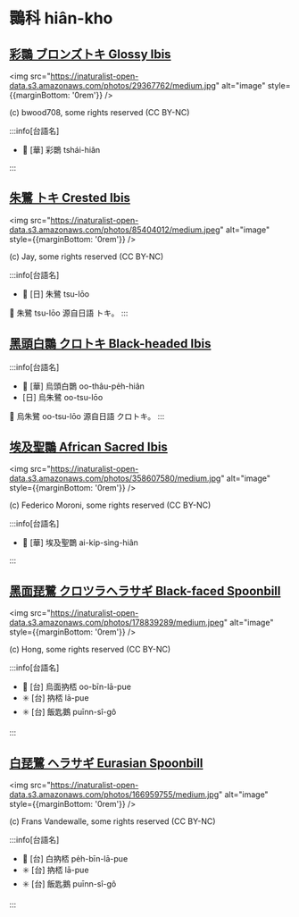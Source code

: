 # 䴉科 hiân-kho

## [彩䴉 ブロンズトキ Glossy Ibis](https://ebird.org/species/gloibi)

<img src="https://inaturalist-open-data.s3.amazonaws.com/photos/29367762/medium.jpg" alt="image" style={{marginBottom: '0rem'}} />

<p className="image-caption">
(c) bwood708, some rights reserved (CC BY-NC)
</p>

:::info[台語名]

- 🎯 [華] 彩䴉 tshái-hiân

:::

## [朱鷺 トキ Crested Ibis](https://ebird.org/species/creibi1)

<img src="https://inaturalist-open-data.s3.amazonaws.com/photos/85404012/medium.jpeg" alt="image" style={{marginBottom: '0rem'}} />

<p className="image-caption">
(c) Jay, some rights reserved (CC BY-NC)
</p>

:::info[台語名]

- 🎯 [日] 朱鷺 tsu-lōo

📍 朱鷺 tsu-lōo 源自日語 トキ。
:::

## [黑頭白䴉 クロトキ Black-headed Ibis](https://ebird.org/species/blhibi1)

:::info[台語名]

- 🎯 [華] 烏頭白䴉 oo-thâu-pe̍h-hiân
- [日] 烏朱鷺 oo-tsu-lōo

📍 烏朱鷺 oo-tsu-lōo 源自日語 クロトキ。
:::

## [埃及聖䴉 African Sacred Ibis](https://ebird.org/species/sacibi2)

<img src="https://inaturalist-open-data.s3.amazonaws.com/photos/358607580/medium.jpg" alt="image" style={{marginBottom: '0rem'}} />

<p className="image-caption">
(c) Federico Moroni, some rights reserved (CC BY-NC)
</p>

:::info[台語名]

- 🎯 [華] 埃及聖䴉 ai-ki̍p-sìng-hiân

:::

## [黑面琵鷺 クロツラヘラサギ Black-faced Spoonbill](https://ebird.org/species/blfspo1)

<img src="https://inaturalist-open-data.s3.amazonaws.com/photos/178839289/medium.jpeg" alt="image" style={{marginBottom: '0rem'}} />

<p className="image-caption">
(c) Hong, some rights reserved (CC BY-NC)
</p>

:::info[台語名]

- 🎯 [台] 烏面抐桮 oo-bīn-lā-pue
- ✳️ [台] 抐桮 lā-pue
- ✳️ [台] 飯匙鵝 puīnn-sî-gô

:::

## [白琵鷺 ヘラサギ Eurasian Spoonbill](https://ebird.org/species/eurspo1)

<img src="https://inaturalist-open-data.s3.amazonaws.com/photos/166959755/medium.jpg" alt="image" style={{marginBottom: '0rem'}} />

<p className="image-caption">
(c) Frans Vandewalle, some rights reserved (CC BY-NC)
</p>

:::info[台語名]

- 🎯 [台] 白抐桮 pe̍h-bīn-lā-pue
- ✳️ [台] 抐桮 lā-pue
- ✳️ [台] 飯匙鵝 puīnn-sî-gô

:::
